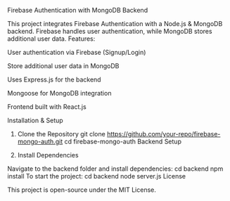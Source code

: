 Firebase Authentication with MongoDB Backend

This project integrates Firebase Authentication with a Node.js & MongoDB backend. Firebase handles user authentication, while MongoDB stores additional user data.
Features:

User authentication via Firebase (Signup/Login)

Store additional user data in MongoDB

Uses Express.js for the backend

Mongoose for MongoDB integration

Frontend built with React.js

Installation & Setup

1. Clone the Repository
  git clone https://github.com/your-repo/firebase-mongo-auth.git
  cd firebase-mongo-auth
Backend Setup

2. Install Dependencies

Navigate to the backend folder and install dependencies:
cd backend
npm install
To start the project:
cd backend
node server.js
License

This project is open-source under the MIT License.
